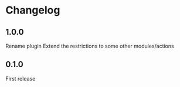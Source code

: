 # Changelog

## 1.0.0

Rename plugin
Extend the restrictions to some other modules/actions

## 0.1.0

First release
